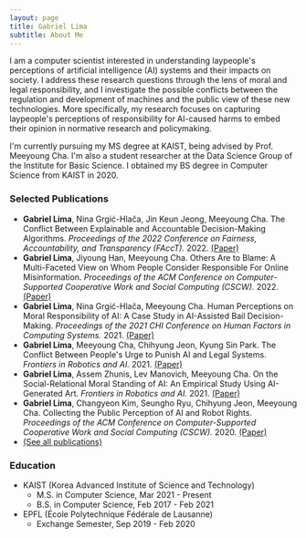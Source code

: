 ```yaml
---
layout: page
title: Gabriel Lima
subtitle: About Me
---
```


I am a computer scientist interested in understanding laypeople's perceptions of artificial intelligence (AI) systems and their impacts on society. I address these research questions through the lens of moral and legal responsibility, and I investigate the possible conflicts between the regulation and development of machines and the public view of these new technologies. More specifically, my research focuses on capturing laypeople's perceptions of responsibility for AI-caused harms to embed their opinion in normative research and policymaking.

I'm currently pursuing my MS degree at KAIST, being advised by Prof. Meeyoung Cha. I'm also a student researcher at the Data Science Group of the Institute for Basic Science. I obtained my BS degree in Computer Science from KAIST in 2020. 

### Selected Publications

- **Gabriel  Lima**, Nina Grgić-Hlača, Jin Keun Jeong, Meeyoung Cha. The Conflict Between Explainable and Accountable Decision-Making Algorithms. *Proceedings of the 2022 Conference on Fairness, Accountability, and Transparency (FAccT).* 2022. 
	[(Paper)](https://doi.org/10.1145/3531146.3534628)
- **Gabriel  Lima**, Jiyoung Han, Meeyoung Cha. Others Are to Blame: A Multi-Faceted View on Whom People Consider Responsible For Online Misinformation. *Proceedings of the ACM Conference on Computer-Supported Cooperative Work and Social Computing (CSCW).* 2022.
	[(Paper)](https://doi.org/10.1145/3512953)
- **Gabriel  Lima**, Nina Grgić-Hlača, Meeyoung Cha. Human Perceptions on Moral Responsibility of AI: A Case Study in AI-Assisted Bail Decision-Making. *Proceedings of the 2021 CHI Conference on Human Factors in Computing Systems.* 2021. 
	[(Paper)](https://doi.org/10.1145/3411764.3445260)
- **Gabriel Lima**, Meeyoung Cha, Chihyung Jeon, Kyung Sin Park. The Conflict Between People's Urge to Punish AI and Legal Systems. *Frontiers in Robotics and AI.* 2021.
	[(Paper)](https://doi.org/10.3389/frobt.2021.756242)
- **Gabriel Lima**, Assem Zhunis, Lev Manovich, Meeyoung Cha. On the Social-Relational Moral Standing of AI: An Empirical Study Using AI-Generated Art. *Frontiers in Robotics and AI.* 2021.
	[(Paper)](https://doi.org/10.3389/frobt.2021.719944)
- **Gabriel  Lima**, Changyeon Kim, Seungho Ryu, Chihyung Jeon, Meeyoung Cha. Collecting the Public Perception of AI and Robot Rights. *Proceedings of the ACM Conference on Computer-Supported Cooperative Work and Social Computing (CSCW).* 2020.
	[(Paper)](https://doi.org/10.1145/3415206)
- [(See all publications)](./publications)

### Education
- KAIST (Korea Advanced Institute of Science and Technology)
	- M.S. in Computer Science, Mar 2021 - Present
	- B.S. in Computer Science, Feb 2017 - Feb 2021
- EPFL (École Polytechnique Fédérale de Lausanne)
	- Exchange Semester, Sep 2019 - Feb 2020